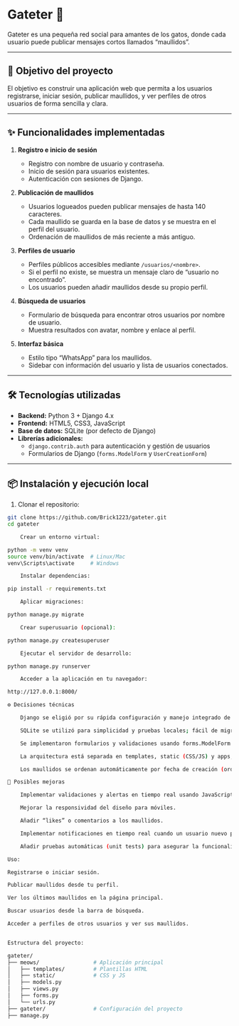 # Gateter 🐾

Gateter es una pequeña red social para amantes de los gatos, donde cada usuario puede publicar mensajes cortos llamados “maullidos”.

---

## 🧠 Objetivo del proyecto

El objetivo es construir una aplicación web que permita a los usuarios registrarse, iniciar sesión, publicar maullidos, y ver perfiles de otros usuarios de forma sencilla y clara.

---

## ✨ Funcionalidades implementadas

1. **Registro e inicio de sesión**
   - Registro con nombre de usuario y contraseña.
   - Inicio de sesión para usuarios existentes.
   - Autenticación con sesiones de Django.
   
2. **Publicación de maullidos**
   - Usuarios logueados pueden publicar mensajes de hasta 140 caracteres.
   - Cada maullido se guarda en la base de datos y se muestra en el perfil del usuario.
   - Ordenación de maullidos de más reciente a más antiguo.

3. **Perfiles de usuario**
   - Perfiles públicos accesibles mediante `/usuarios/<nombre>`.
   - Si el perfil no existe, se muestra un mensaje claro de “usuario no encontrado”.
   - Los usuarios pueden añadir maullidos desde su propio perfil.

4. **Búsqueda de usuarios**
   - Formulario de búsqueda para encontrar otros usuarios por nombre de usuario.
   - Muestra resultados con avatar, nombre y enlace al perfil.

5. **Interfaz básica**
   - Estilo tipo “WhatsApp” para los maullidos.
   - Sidebar con información del usuario y lista de usuarios conectados.

---

## 🛠 Tecnologías utilizadas

- **Backend:** Python 3 + Django 4.x
- **Frontend:** HTML5, CSS3, JavaScript
- **Base de datos:** SQLite (por defecto de Django)
- **Librerías adicionales:**  
  - `django.contrib.auth` para autenticación y gestión de usuarios  
  - Formularios de Django (`forms.ModelForm` y `UserCreationForm`)  

---

## 📦 Instalación y ejecución local

1. Clonar el repositorio:

```bash
git clone https://github.com/Brick1223/gateter.git
cd gateter

    Crear un entorno virtual:

python -m venv venv
source venv/bin/activate  # Linux/Mac
venv\Scripts\activate     # Windows

    Instalar dependencias:

pip install -r requirements.txt

    Aplicar migraciones:

python manage.py migrate

    Crear superusuario (opcional):

python manage.py createsuperuser

    Ejecutar el servidor de desarrollo:

python manage.py runserver

    Acceder a la aplicación en tu navegador:

http://127.0.0.1:8000/

⚙️ Decisiones técnicas

    Django se eligió por su rápida configuración y manejo integrado de autenticación.

    SQLite se utilizó para simplicidad y pruebas locales; fácil de migrar a otra base de datos.

    Se implementaron formularios y validaciones usando forms.ModelForm.

    La arquitectura está separada en templates, static (CSS/JS) y apps, siguiendo buenas prácticas.

    Los maullidos se ordenan automáticamente por fecha de creación (ordering = ['-created_at']).

🚀 Posibles mejoras

    Implementar validaciones y alertas en tiempo real usando JavaScript.

    Mejorar la responsividad del diseño para móviles.

    Añadir “likes” o comentarios a los maullidos.

    Implementar notificaciones en tiempo real cuando un usuario nuevo publica un maullido.

    Añadir pruebas automáticas (unit tests) para asegurar la funcionalidad.

Uso:

Registrarse o iniciar sesión.

Publicar maullidos desde tu perfil.

Ver los últimos maullidos en la página principal.

Buscar usuarios desde la barra de búsqueda.

Acceder a perfiles de otros usuarios y ver sus maullidos.


Estructura del proyecto:

gateter/
├── meows/                 # Aplicación principal
│   ├── templates/         # Plantillas HTML
│   ├── static/            # CSS y JS
│   ├── models.py
│   ├── views.py
│   ├── forms.py
│   └── urls.py
├── gateter/               # Configuración del proyecto
├── manage.py
